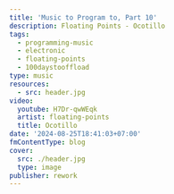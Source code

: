 ```yaml
---
title: 'Music to Program to, Part 10'
description: Floating Points - Ocotillo
tags:
  - programming-music
  - electronic
  - floating-points
  - 100daystooffload
type: music
resources:
  - src: header.jpg
video:
  youtube: H7Dr-qwWEqk
  artist: floating-points
  title: Ocotillo
date: '2024-08-25T18:41:03+07:00'
fmContentType: blog
cover:
  src: ./header.jpg
  type: image
publisher: rework
---
```


